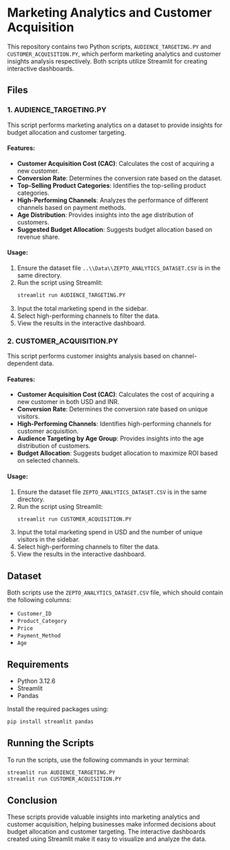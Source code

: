 # Marketing Analytics and Customer Acquisition

This repository contains two Python scripts, `AUDIENCE_TARGETING.PY` and `CUSTOMER_ACQUISITION.PY`, which perform marketing analytics and customer insights analysis respectively. Both scripts utilize Streamlit for creating interactive dashboards.

## Files

### 1. AUDIENCE_TARGETING.PY

This script performs marketing analytics on a dataset to provide insights for budget allocation and customer targeting.

#### Features:
- **Customer Acquisition Cost (CAC)**: Calculates the cost of acquiring a new customer.
- **Conversion Rate**: Determines the conversion rate based on the dataset.
- **Top-Selling Product Categories**: Identifies the top-selling product categories.
- **High-Performing Channels**: Analyzes the performance of different channels based on payment methods.
- **Age Distribution**: Provides insights into the age distribution of customers.
- **Suggested Budget Allocation**: Suggests budget allocation based on revenue share.

#### Usage:
1. Ensure the dataset file `..\\Data\\ZEPTO_ANALYTICS_DATASET.CSV` is in the same directory.
2. Run the script using Streamlit:
    ```bash
    streamlit run AUDIENCE_TARGETING.PY
    ```
3. Input the total marketing spend in the sidebar.
4. Select high-performing channels to filter the data.
5. View the results in the interactive dashboard.

### 2. CUSTOMER_ACQUISITION.PY

This script performs customer insights analysis based on channel-dependent data.

#### Features:
- **Customer Acquisition Cost (CAC)**: Calculates the cost of acquiring a new customer in both USD and INR.
- **Conversion Rate**: Determines the conversion rate based on unique visitors.
- **High-Performing Channels**: Identifies high-performing channels for customer acquisition.
- **Audience Targeting by Age Group**: Provides insights into the age distribution of customers.
- **Budget Allocation**: Suggests budget allocation to maximize ROI based on selected channels.

#### Usage:
1. Ensure the dataset file `ZEPTO_ANALYTICS_DATASET.CSV` is in the same directory.
2. Run the script using Streamlit:
    ```bash
    streamlit run CUSTOMER_ACQUISITION.PY
    ```
3. Input the total marketing spend in USD and the number of unique visitors in the sidebar.
4. Select high-performing channels to filter the data.
5. View the results in the interactive dashboard.

## Dataset

Both scripts use the `ZEPTO_ANALYTICS_DATASET.CSV` file, which should contain the following columns:
- `Customer_ID`
- `Product_Category`
- `Price`
- `Payment_Method`
- `Age`

## Requirements

- Python 3.12.6
- Streamlit
- Pandas

Install the required packages using:
```bash
pip install streamlit pandas
```

## Running the Scripts

To run the scripts, use the following commands in your terminal:
```bash
streamlit run AUDIENCE_TARGETING.PY
streamlit run CUSTOMER_ACQUISITION.PY
```

## Conclusion

These scripts provide valuable insights into marketing analytics and customer acquisition, helping businesses make informed decisions about budget allocation and customer targeting. The interactive dashboards created using Streamlit make it easy to visualize and analyze the data.
